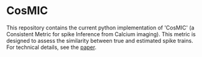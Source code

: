 # CosMIC

This repository contains the current python implementation of 'CosMIC' (a Consistent Metric for spike Inference from Calcium imaging). This metric is designed to assess the similarity between true and estimated spike trains. For technical details, see the [paper](https://doi.org/10.1162/neco_a_01114). 

